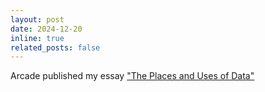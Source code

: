 ```yaml
---
layout: post
date: 2024-12-20
inline: true
related_posts: false
---
```


Arcade published my essay ["The Places and Uses of Data"](https://shc.stanford.edu/arcade/colloquies/data-divides-us-methods-and-frameworks-data-across-humanities)
